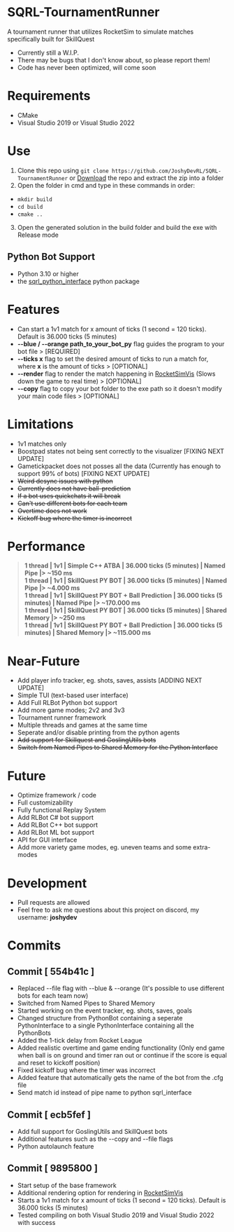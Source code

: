 # SQRL-TournamentRunner
A tournament runner that utilizes RocketSim to simulate matches specifically built for SkillQuest
- Currently still a W.I.P.
- There may be bugs that I don't know about, so please report them!
- Code has never been optimized, will come soon

# Requirements
- CMake
- Visual Studio 2019 or Visual Studio 2022

# Use
1. Clone this repo using `git clone https://github.com/JoshyDevRL/SQRL-TournamentRunner` or [Download](https://github.com/JoshyDevRL/SQRL-TournamentRunner/archive/refs/heads/main.zip) the repo and extract the zip into a folder
2. Open the folder in cmd and type in these commands in order:
  - `mkdir build`
  - `cd build`
  - `cmake ..`
3. Open the generated solution in the build folder and build the exe with Release mode

## Python Bot Support
- Python 3.10 or higher
- the [sqrl_python_interface](https://pypi.org/project/sqrl-python-interface) python package

# Features
- Can start a 1v1 match for x amount of ticks (1 second = 120 ticks). Default is 36.000 ticks (5 minutes)
- **--blue / --orange path_to_your_bot_py** flag guides the program to your bot file > [REQUIRED]
- **--ticks x** flag to set the desired amount of ticks to run a match for, where **x** is the amount of ticks > [OPTIONAL]
- **--render** flag to render the match happening in [RocketSimVis](https://github.com/ZealanL/RocketSimVis) (Slows down the game to real time) > [OPTIONAL]
- **--copy** flag to copy your bot folder to the exe path so it doesn't modify your main code files > [OPTIONAL]

# Limitations
- 1v1 matches only
- Boostpad states not being sent correctly to the visualizer [FIXING NEXT UPDATE]
- Gametickpacket does not posses all the data (Currently has enough to support 99% of bots) [FIXING NEXT UPDATE]
- ~~Weird desync issues with python~~
- ~~Currently does not have ball-prediction~~
- ~~If a bot uses quickchats it will break~~
- ~~Can't use different bots for each team~~
- ~~Overtime does not work~~
- ~~Kickoff bug where the timer is incorrect~~

# Performance
> **1 thread | 1v1 | Simple C++ ATBA | 36.000 ticks (5 minutes) | Named Pipe |> ~150 ms**\
> **1 thread | 1v1 | SkillQuest PY BOT | 36.000 ticks (5 minutes) | Named Pipe |> ~4.000 ms**\
> **1 thread | 1v1 | SkillQuest PY BOT + Ball Prediction | 36.000 ticks (5 minutes) | Named Pipe |> ~170.000 ms**\
> **1 thread | 1v1 | SkillQuest PY BOT | 36.000 ticks (5 minutes) | Shared Memory |> ~250 ms**\
> **1 thread | 1v1 | SkillQuest PY BOT + Ball Prediction | 36.000 ticks (5 minutes) | Shared Memory |> ~115.000 ms**

# Near-Future
- Add player info tracker, eg. shots, saves, assists [ADDING NEXT UPDATE]
- Simple TUI (text-based user interface)
- Add Full RLBot Python bot support
- Add more game modes; 2v2 and 3v3
- Tournament runner framework
- Multiple threads and games at the same time
- Seperate and/or disable printing from the python agents
- ~~Add support for Skillquest and GoslingUtils bots~~
- ~~Switch from Named Pipes to Shared Memory for the Python Interface~~

# Future
- Optimize framework / code
- Full customizability
- Fully functional Replay System
- Add RLBot C# bot support
- Add RLBot C++ bot support
- Add RLBot ML bot support
- API for GUI interface
- Add more variety game modes, eg. uneven teams and some extra-modes

# Development
- Pull requests are allowed
- Feel free to ask me questions about this project on discord, my username: **joshydev**

# Commits

## Commit [ 554b41c ]
- Replaced --file flag with --blue & --orange (It's possible to use different bots for each team now)
- Switched from Named Pipes to Shared Memory
- Started working on the event tracker, eg. shots, saves, goals
- Changed structure from PythonBot containing a seperate PythonInterface to a single PythonInterface containing all the PythonBots
- Added the 1-tick delay from Rocket League
- Added realistic overtime and game ending functionality (Only end game when ball is on ground and timer ran out or continue if the score is equal and reset to kickoff position)
- Fixed kickoff bug where the timer was incorrect
- Added feature that automatically gets the name of the bot from the .cfg file
- Send match id instead of pipe name to python sqrl_interface

## Commit [ ecb5fef ]
- Add full support for GoslingUtils and SkillQuest bots
- Additional features such as the --copy and --file flags
- Python autolaunch feature

## Commit [ 9895800 ]
- Start setup of the base framework
- Additional rendering option for rendering in [RocketSimVis](https://github.com/ZealanL/RocketSimVis)
- Starts a 1v1 match for x amount of ticks (1 second = 120 ticks). Default is 36.000 ticks (5 minutes)
- Tested compiling on both Visual Studio 2019 and Visual Studio 2022 with success
